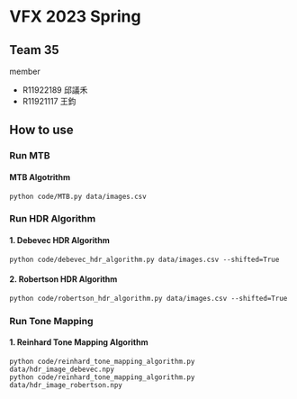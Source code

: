 # VFX 2023 Spring

## Team 35

member
* R11922189 邱議禾
* R11921117 王鈞

## How to use

### Run MTB

#### MTB Algotrithm

```
python code/MTB.py data/images.csv
```

### Run HDR Algorithm

#### 1. Debevec HDR Algorithm

```
python code/debevec_hdr_algorithm.py data/images.csv --shifted=True
```

#### 2. Robertson HDR Algorithm

```
python code/robertson_hdr_algorithm.py data/images.csv --shifted=True
```

### Run Tone Mapping

#### 1. Reinhard Tone Mapping Algorithm

```
python code/reinhard_tone_mapping_algorithm.py data/hdr_image_debevec.npy
python code/reinhard_tone_mapping_algorithm.py data/hdr_image_robertson.npy
```
